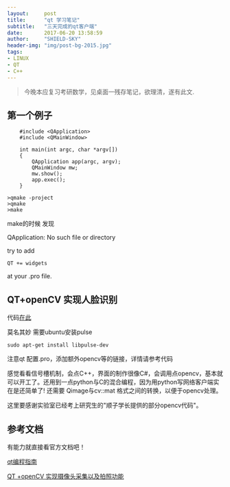 ```yaml
---
layout:     post
title:      "qt 学习笔记"
subtitle:   "三天完成的qt客户端"
date:       2017-06-20 13:58:59
author:     "SHIELD-SKY"
header-img: "img/post-bg-2015.jpg"
tags:
- LINUX
- QT
- C++
---
```


>今晚本应复习考研数学，见桌面一残存笔记，欲理清，遂有此文.

## 第一个例子

```
	#include <QApplication>
	#include <QMainWindow>

	int main(int argc, char *argv[])
	{
   		QApplication app(argc, argv);
    	QMainWindow mw;
    	mw.show();
    	app.exec();
	}
```

```
>qmake -project
>qmake 
>make
```



make的时候  发现

QApplication: No such file or directory

try to add

```
QT += widgets
```
at your .pro file.



## QT+openCV 实现人脸识别
代码[在此](https://github.com/SHIELD-SKY/FeceProject)


莫名其妙 需要ubuntu安装pulse

```
sudo apt-get install libpulse-dev
```

注意qt 配置.pro，添加额外opencv等的链接，详情请参考代码

感觉看看信号槽机制，会点C++，界面的制作很像C#，会调用点opencv，基本就可以开工了。还用到一点python与C的混合编程，因为用python写网络客户端实在是还简单了! 还需要 Qimage与cv::mat 格式之间的转换，以便于opencv处理。

这里要感谢实验室已经考上研究生的"顺子学长提供的部分opencv代码"。

## 参考文档
有能力就直接看官方文档吧！

[qt编程指南](https://qtguide.ustclug.org)

[QT +openCV 实现摄像头采集以及拍照功能](http://blog.csdn.net/llh318724/article/details/7007661)